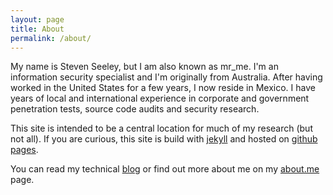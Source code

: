```yaml
---
layout: page
title: About
permalink: /about/
---
```


My name is Steven Seeley, but I am also known as mr_me. I'm an information security specialist and I'm originally from Australia. After having worked in the United States for a few years, I now reside in Mexico. I have years of local and international experience in corporate and government penetration tests, source code audits and security research.

This site is intended to be a central location for much of my research (but not all). If you are curious, this site is build with <a href="https://jekyllrb.com/" target="_blank">jekyll</a> and hosted on <a href="https://pages.github.com/" target="_blank">github pages</a>.

You can read my technical <a href="/blog">blog</a> or find out more about me on my <a href="https://about.me/steven.seeley" target="_blank">about.me</a> page.
